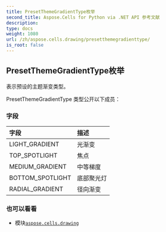 ```yaml
---
title: PresetThemeGradientType枚举
second_title: Aspose.Cells for Python via .NET API 参考文献
description:
type: docs
weight: 1080
url: /zh/aspose.cells.drawing/presetthemegradienttype/
is_root: false
---
```

## PresetThemeGradientType枚举
表示预设的主题渐变类型。



PresetThemeGradientType 类型公开以下成员：

### 字段
|字段|描述|
| :- | :- |
| LIGHT_GRADIENT |光渐变|
| TOP_SPOTLIGHT |焦点|
| MEDIUM_GRADIENT |中等梯度|
| BOTTOM_SPOTLIGHT |底部聚光灯|
| RADIAL_GRADIENT |径向渐变|



### 也可以看看
* 模块[`aspose.cells.drawing`](..)

